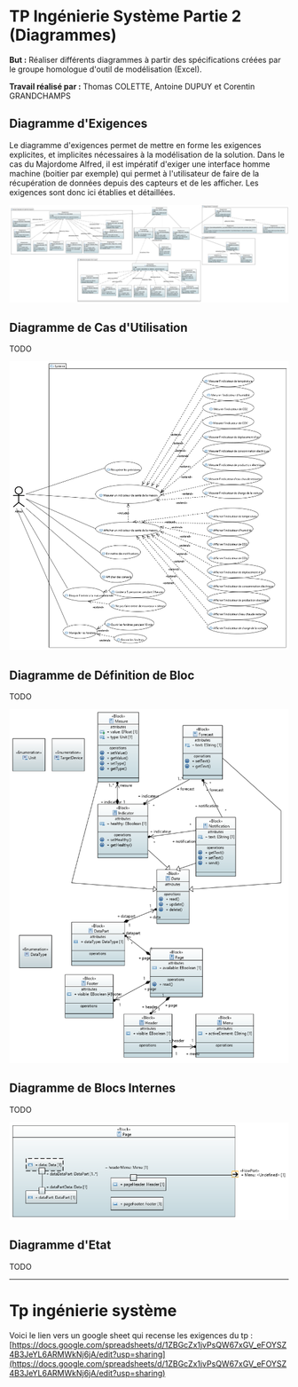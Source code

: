 # TP Ingénierie Système Partie 2 (Diagrammes)

**But :** Réaliser différents diagrammes à partir des spécifications créées par le groupe homologue d'outil de modélisation (Excel).

**Travail réalisé par :** Thomas COLETTE, Antoine DUPUY et Corentin GRANDCHAMPS

## Diagramme d'Exigences 

Le diagramme d'exigences permet de mettre en forme les exigences explicites, et implicites nécessaires à la modélisation de la solution. Dans le cas du Majordome Alfred, il est impératif d'exiger une interface homme machine (boitier par exemple) qui permet à l'utilisateur de faire de la récupération de données depuis des capteurs et de les afficher. Les exigences sont donc ici établies et détaillées.

![Requirement](https://github.com/DupuyAntoine/ingenierie_sys/blob/master/alfred-majordome/Requirement.PNG)

## Diagramme de Cas d'Utilisation

TODO

![UseCase](https://github.com/DupuyAntoine/ingenierie_sys/blob/master/alfred-majordome/UseCase.PNG)

## Diagramme de Définition de Bloc

TODO

![Block](https://github.com/DupuyAntoine/ingenierie_sys/blob/master/alfred-majordome/Block.png)

## Diagramme de Blocs Internes

TODO

![InternalBlock](https://github.com/DupuyAntoine/ingenierie_sys/blob/master/alfred-majordome/InternalBlock.png)

## Diagramme d'Etat

TODO


------------------------------------------------------------------------
# Tp ingénierie système

Voici le lien vers un google sheet qui recense les exigences du tp :
[https://docs.google.com/spreadsheets/d/1ZBGcZx1jvPsQW67xGV_eFOYSZ4B3JeYL6ARMWkNj6jA/edit?usp=sharing](https://docs.google.com/spreadsheets/d/1ZBGcZx1jvPsQW67xGV_eFOYSZ4B3JeYL6ARMWkNj6jA/edit?usp=sharing)

